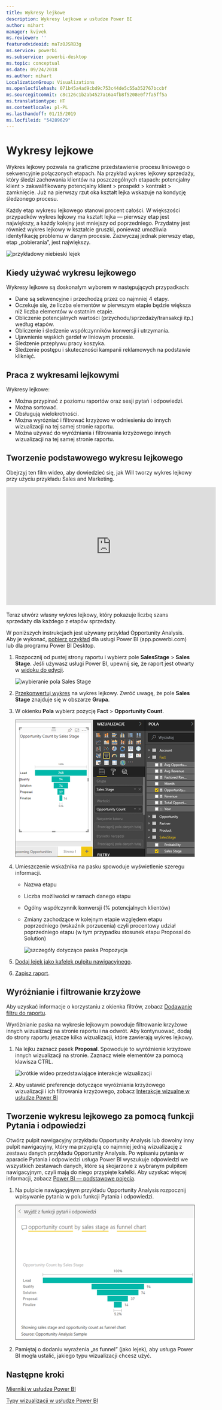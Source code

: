 ```yaml
---
title: Wykresy lejkowe
description: Wykresy lejkowe w usłudze Power BI
author: mihart
manager: kvivek
ms.reviewer: ''
featuredvideoid: maTzOJSRB3g
ms.service: powerbi
ms.subservice: powerbi-desktop
ms.topic: conceptual
ms.date: 09/24/2018
ms.author: mihart
LocalizationGroup: Visualizations
ms.openlocfilehash: 071b45a4ad9cbd9c753c44de5c55a352767bccbf
ms.sourcegitcommit: c8c126c1b2ab4527a16a4fb8f5208e0f7fa5ff5a
ms.translationtype: HT
ms.contentlocale: pl-PL
ms.lasthandoff: 01/15/2019
ms.locfileid: "54289629"
---
```

# <a name="funnel-charts"></a>Wykresy lejkowe
Wykres lejkowy pozwala na graficzne przedstawienie procesu liniowego o sekwencyjnie połączonych etapach. Na przykład wykres lejkowy sprzedaży, który śledzi zachowania klientów na poszczególnych etapach: potencjalny klient \> zakwalifikowany potencjalny klient \> prospekt \> kontrakt \> zamknięcie.  Już na pierwszy rzut oka kształt lejka wskazuje na kondycję śledzonego procesu.

Każdy etap wykresu lejkowego stanowi procent całości. W większości przypadków wykres lejkowy ma kształt lejka — pierwszy etap jest największy, a każdy kolejny jest mniejszy od poprzedniego.  Przydatny jest również wykres lejkowy w kształcie gruszki, ponieważ umożliwia identyfikację problemu w danym procesie.  Zazwyczaj jednak pierwszy etap, etap „pobierania”, jest największy.

![przykładowy niebieski lejek](media/power-bi-visualization-funnel-charts/funnelplain.png)

## <a name="when-to-use-a-funnel-chart"></a>Kiedy używać wykresu lejkowego
Wykresy lejkowe są doskonałym wyborem w następujących przypadkach:

* Dane są sekwencyjne i przechodzą przez co najmniej 4 etapy.
* Oczekuje się, że liczba elementów w pierwszym etapie będzie większa niż liczba elementów w ostatnim etapie.
* Obliczenie potencjalnych wartości (przychodu/sprzedaży/transakcji itp.) według etapów.
* Obliczenie i śledzenie współczynników konwersji i utrzymania.
* Ujawnienie wąskich gardeł w liniowym procesie.
* Śledzenie przepływu pracy koszyka.
* Śledzenie postępu i skuteczności kampanii reklamowych na podstawie kliknięć.

## <a name="working-with-funnel-charts"></a>Praca z wykresami lejkowymi
Wykresy lejkowe:

* Można przypinać z poziomu raportów oraz sesji pytań i odpowiedzi.
* Można sortować.
* Obsługują wielokrotności.
* Można wyróżniać i filtrować krzyżowo w odniesieniu do innych wizualizacji na tej samej stronie raportu.
* Można używać do wyróżniania i filtrowania krzyżowego innych wizualizacji na tej samej stronie raportu.

## <a name="create-a-basic-funnel-chart"></a>Tworzenie podstawowego wykresu lejkowego
Obejrzyj ten film wideo, aby dowiedzieć się, jak Will tworzy wykres lejkowy przy użyciu przykładu Sales and Marketing.

<iframe width="560" height="315" src="https://www.youtube.com/embed/qKRZPBnaUXM" frameborder="0" allow="autoplay; encrypted-media" allowfullscreen></iframe>


Teraz utwórz własny wykres lejkowy, który pokazuje liczbę szans sprzedaży dla każdego z etapów sprzedaży.

W poniższych instrukcjach jest używany przykład Opportunity Analysis. Aby je wykonać, [pobierz przykład](../sample-datasets.md) dla usługi Power BI (app.powerbi.com) lub dla programu Power BI Desktop.   

1. Rozpocznij od pustej strony raportu i wybierz pole **SalesStage** \> **Sales Stage**. Jeśli używasz usługi Power BI, upewnij się, że raport jest otwarty w [widoku do edycji](../service-interact-with-a-report-in-editing-view.md).
   
    ![wybieranie pola Sales Stage](media/power-bi-visualization-funnel-charts/funnelselectfield_new.png)
2. [Przekonwertuj wykres](power-bi-report-change-visualization-type.md) na wykres lejkowy. Zwróć uwagę, że pole **Sales Stage** znajduje się w obszarze **Grupa**. 
3. W okienku **Pola** wybierz pozycję **Fact** \> **Opportunity Count**.
   
    ![tworzenie wykresu lejkowego](media/power-bi-visualization-funnel-charts/power-bi-funnel.png)
4. Umieszczenie wskaźnika na pasku spowoduje wyświetlenie szeregu informacji.
   
   * Nazwa etapu
   * Liczba możliwości w ramach danego etapu
   * Ogólny współczynnik konwersji (% potencjalnych klientów) 
   * Zmiany zachodzące w kolejnym etapie względem etapu poprzedniego (wskaźnik porzucenia) czyli procentowy udział poprzedniego etapu (w tym przypadku stosunek etapu Proposal do Solution)
     
     ![szczegóły dotyczące paska Propozycja](media/power-bi-visualization-funnel-charts/funnelhover_new.png)
5. [Dodaj lejek jako kafelek pulpitu nawigacyjnego](../service-dashboard-tiles.md). 
6. [Zapisz raport](../service-report-save.md).

## <a name="highlighting-and-cross-filtering"></a>Wyróżnianie i filtrowanie krzyżowe
Aby uzyskać informacje o korzystaniu z okienka filtrów, zobacz [Dodawanie filtru do raportu](../power-bi-report-add-filter.md).

Wyróżnianie paska na wykresie lejkowym powoduje filtrowanie krzyżowe innych wizualizacji na stronie raportu i na odwrót. Aby kontynuować, dodaj do strony raportu jeszcze kilka wizualizacji, które zawierają wykres lejkowy.

1. Na lejku zaznacz pasek **Proposal**. Spowoduje to wyróżnienie krzyżowe innych wizualizacji na stronie. Zaznacz wiele elementów za pomocą klawisza CTRL.
   
   ![krótkie wideo przedstawiające interakcje wizualizacji](media/power-bi-visualization-funnel-charts/funnelchartnoowl.gif)
2. Aby ustawić preferencje dotyczące wyróżniania krzyżowego wizualizacji i ich filtrowania krzyżowego, zobacz [Interakcje wizualne w usłudze Power BI](../service-reports-visual-interactions.md)

## <a name="create-a-funnel-chart-using-qa"></a>Tworzenie wykresu lejkowego za pomocą funkcji Pytania i odpowiedzi
Otwórz pulpit nawigacyjny przykładu Opportunity Analysis lub dowolny inny pulpit nawigacyjny, który ma przypiętą co najmniej jedną wizualizację z zestawu danych przykładu Opportunity Analysis.  Po wpisaniu pytania w aparacie Pytania i odpowiedzi usługa Power BI wyszukuje odpowiedzi we wszystkich zestawach danych, które są skojarzone z wybranym pulpitem nawigacyjnym, czyli mają do niego przypięte kafelki. Aby uzyskać więcej informacji, zobacz [Power BI — podstawowe pojęcia](../service-basic-concepts.md).

1. Na pulpicie nawigacyjnym przykładu Opportunity Analysis rozpocznij wpisywanie pytania w polu funkcji Pytania i odpowiedzi.
   
   ![pole pytania i lejek](media/power-bi-visualization-funnel-charts/power-bi-qna.png)
   
2. Pamiętaj o dodaniu wyrażenia „as funnel” (jako lejek), aby usługa Power BI mogła ustalić, jakiego typu wizualizacji chcesz użyć.

## <a name="next-steps"></a>Następne kroki

[Mierniki w usłudze Power BI](power-bi-visualization-radial-gauge-charts.md)

[Typy wizualizacji w usłudze Power BI](power-bi-visualization-types-for-reports-and-q-and-a.md)
